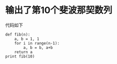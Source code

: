 # 输出了第10个斐波那契数列
代码如下
```
def fib(n):
    a, b = 1, 1
    for i in range(n-1):
        a, b = b, a+b
    return a
print fib(10)
```
